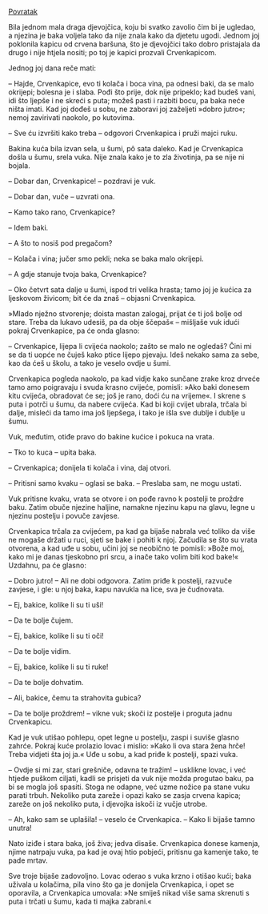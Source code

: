 [Povratak](<README.md>)

Bila jednom mala draga djevojčica, koju bi svatko zavolio čim bi je ugledao, a njezina je baka voljela tako da nije znala kako da djetetu ugodi. Jednom joj poklonila kapicu od crvena baršuna, što je djevojčici tako dobro pristajala da drugo i nije htjela nositi; po toj je kapici prozvali Crvenkapicom.

Jednog joj dana reče mati:

– Hajde, Crvenkapice, evo ti kolača i boca vina, pa odnesi baki, da se malo okrijepi; bolesna je i slaba. Pođi što prije, dok nije pripeklo; kad budeš vani, idi što ljepše i ne skreći s puta; možeš pasti i razbiti bocu, pa baka neće ništa imati. Kad joj dođeš u sobu, ne zaboravi joj zaželjeti »dobro jutro«; nemoj zavirivati naokolo, po kutovima.

– Sve ću izvršiti kako treba – odgovori Crvenkapica i pruži majci ruku.

Bakina kuća bila izvan sela, u šumi, pô sata daleko. Kad je Crvenkapica došla u šumu, srela vuka. Nije znala kako je to zla životinja, pa se nije ni bojala.

– Dobar dan, Crvenkapice! – pozdravi je vuk.

– Dobar dan, vuče – uzvrati ona.

– Kamo tako rano, Crvenkapice?

– Idem baki.

– A što to nosiš pod pregačom?

– Kolača i vina; jučer smo pekli; neka se baka malo okrijepi.

– A gdje stanuje tvoja baka, Crvenkapice?

– Oko četvrt sata dalje u šumi, ispod tri velika hrasta; tamo joj je kućica za ljeskovom živicom; bit će da znaš – objasni Crvenkapica.

»Mlado nježno stvorenje; doista mastan zalogaj, prijat će ti još bolje od stare. Treba da lukavo udesiš, pa da obje ščepaš« – mišljaše vuk idući pokraj Crvenkapice, pa će onda glasno:

– Crvenkapice, lijepa li cvijeća naokolo; zašto se malo ne ogledaš? Čini mi se da ti uopće ne čuješ kako ptice lijepo pjevaju. Ideš nekako sama za sebe, kao da ćeš u školu, a tako je veselo ovdje u šumi.

Crvenkapica pogleda naokolo, pa kad vidje kako sunčane zrake kroz drveće tamo amo poigravaju i svuda krasno cvijeće, pomisli: »Ako baki donesem kitu cvijeća, obradovat će se; još je rano, doći ću na vrijeme«. I skrene s puta i potrči u šumu, da nabere cvijeća. Kad bi koji cvijet ubrala, trčala bi dalje, misleći da tamo ima još ljepšega, i tako je išla sve dublje i dublje u šumu.

Vuk, međutim, otiđe pravo do bakine kućice i pokuca na vrata.

– Tko to kuca – upita baka.

– Crvenkapica; donijela ti kolača i vina, daj otvori.

– Pritisni samo kvaku – oglasi se baka. – Preslaba sam, ne mogu ustati.

Vuk pritisne kvaku, vrata se otvore i on pođe ravno k postelji te proždre baku. Zatim obuče njezine haljine, namakne njezinu kapu na glavu, legne u njezinu postelju i povuče zavjese.

Crvenkapica trčala za cvijećem, pa kad ga bijaše nabrala već toliko da više ne mogaše držati u ruci, sjeti se bake i pohiti k njoj. Začudila se što su vrata otvorena, a kad uđe u sobu, učini joj se neobično te pomisli: »Bože moj, kako mi je danas tjeskobno pri srcu, a inače tako volim biti kod bake!« Uzdahnu, pa će glasno:

– Dobro jutro! – Ali ne dobi odgovora. Zatim priđe k postelji, razvuče zavjese, i gle: u njoj baka, kapu navukla na lice, sva je čudnovata.

– Ej, bakice, kolike li su ti uši!

– Da te bolje čujem.

– Ej, bakice, kolike li su ti oči!

– Da te bolje vidim.

– Ej, bakice, kolike li su ti ruke!

– Da te bolje dohvatim.

– Ali, bakice, čemu ta strahovita gubica?

– Da te bolje proždrem! – vikne vuk; skoči iz postelje i proguta jadnu Crvenkapicu.

Kad je vuk utišao pohlepu, opet legne u postelju, zaspi i suviše glasno zahrće. Pokraj kuće prolazio lovac i mislio: »Kako li ova stara žena hrče! Treba vidjeti šta joj ja.« Uđe u sobu, a kad priđe k postelji, spazi vuka.

– Ovdje si mi zar, stari grešniče, odavna te tražim! – usklikne lovac, i već htjede puškom ciljati, kadli se prisjeti da vuk nije možda progutao baku, pa bi se mogla još spasiti. Stoga ne odapne, već uzme nožice pa stane vuku parati trbuh. Nekoliko puta zareže i opazi kako se zasja crvena kapica; zareže on još nekoliko puta, i djevojka iskoči iz vučje utrobe.

– Ah, kako sam se uplašila! – veselo će Crvenkapica. – Kako li bijaše tamno unutra!

Nato iziđe i stara baka, još živa; jedva disaše. Crvenkapica donese kamenja, njime natrpaju vuka, pa kad je ovaj htio pobjeći, pritisnu ga kamenje tako, te pade mrtav.

Sve troje bijaše zadovoljno. Lovac oderao s vuka krzno i otišao kući; baka uživala u kolačima, pila vino što ga je donijela Crvenkapica, i opet se oporavila, a Crvenkapica umovala: »Ne smiješ nikad više sama skrenuti s puta i trčati u šumu, kada ti majka zabrani.«

